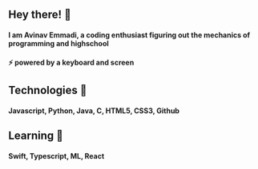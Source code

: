 ## Hey there! 👋
#### I am Avinav Emmadi, a coding enthusiast figuring out the mechanics of programming and highschool
#### ⚡ powered by a keyboard and screen
###
## Technologies 💬
#### Javascript, Python, Java, C, HTML5, CSS3, Github
###
## Learning 🌱
#### Swift, Typescript, ML, React
###
<!--
**aviemmadi/aviemmadi** is a ✨ _special_ ✨ repository because its `README.md` (this file) appears on your GitHub profile.

Here are some ideas to get you started:

- 🔭 I’m currently working on ...
- 🌱 I’m currently learning ...
- 👯 I’m looking to collaborate on ...
- 🤔 I’m looking for help with ...
- 💬 Ask me about ...
- 📫 How to reach me: ...
- 😄 Pronouns: ...
- ⚡ Fun fact: ...
-->
